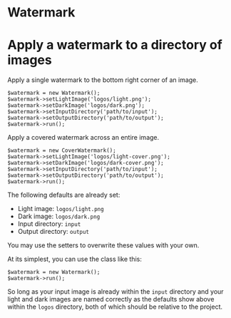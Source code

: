 # Watermark

# Apply a watermark to a directory of images

Apply a single watermark to the bottom right corner of an image.

    $watermark = new Watermark();
    $watermark->setLightImage('logos/light.png');
    $watermark->setDarkImage('logos/dark.png');
    $watermark->setInputDirectory('path/to/input');
    $watermark->setOutputDirectory('path/to/output');
    $watermark->run();

Apply a covered watermark across an entire image.

    $watermark = new CoverWatermark();
    $watermark->setLightImage('logos/light-cover.png');
    $watermark->setDarkImage('logos/dark-cover.png');
    $watermark->setInputDirectory('path/to/input');
    $watermark->setOutputDirectory('path/to/output');
    $watermark->run();

The following defaults are already set:

* Light image: `logos/light.png`
* Dark image: `logos/dark.png`
* Input directory: `input`
* Output directory: `output`     
    
You may use the setters to overwrite these values with your own.

At its simplest, you can use the class like this:

    $watermark = new Watermark();
    $watermark->run();
    
So long as your input image is already within the `input` directory and your light and dark images are named correctly as the defaults show above within the `logos` directory, both of which should be relative to the project.